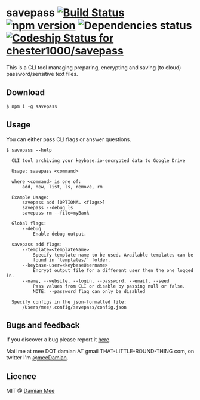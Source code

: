# savepass [![Build Status](https://travis-ci.org/chester1000/savepass.svg)](https://travis-ci.org/chester1000/savepass) [![npm version](https://badge.fury.io/js/savepass.svg)](http://badge.fury.io/js/savepass) ![Dependencies status](https://david-dm.org/chester1000/savepass.svg) [ ![Codeship Status for chester1000/savepass](https://codeship.com/projects/71e48d30-e90c-0132-7604-26b28b7b5489/status?branch=master)](https://codeship.com/projects/82900)



This is a CLI tool managing preparing, encrypting and saving (to cloud) password/sensitive text files.

## Download

```
$ npm i -g savepass
```

## Usage

You can either pass CLI flags or answer questions.

```
$ savepass --help

  CLI tool archiving your keybase.io-encrypted data to Google Drive

  Usage: savepass <command>

  where <command> is one of:
      add, new, list, ls, remove, rm

  Example Usage:
      savepass add [OPTIONAL <flags>]
      savepass --debug ls
      savepass rm --file=myBank

  Global flags:
      --debug
          Enable debug output.

  savepass add flags:
      --template=<templateName>
          Specify template name to be used. Available templates can be
          found in `templates/` folder.
      --keybase-user=<keybaseUsername>
          Encrypt output file for a different user then the one logged in.
      --name, --website, --login, --password, --email, --seed
          Pass values from CLI or disable by passing null or false.
          NOTE: --password flag can only be disabled

  Specify configs in the json-formatted file:
      /Users/mee/.config/savepass/config.json

```

## Bugs and feedback

If you discover a bug please report it [here](https://github.com/chester1000/savepass/issues/new).

Mail me at mee DOT damian AT gmail THAT-LITTLE-ROUND-THING com, on twitter I'm [@meeDamian](http://twitter.com/meedamian).


## Licence

MIT @ [Damian Mee](http://meedamian.com)